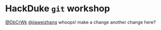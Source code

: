 # HackDuke `git` workshop
[@DbCrWk](@DbCrkWk) [@jiaweizhang](@jiaweizhang) whoops!
make a change
another change here?
